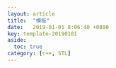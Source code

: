 ```yaml
---
layout: article
title:  "模板"
date:   2019-01-01 8:06:40 +0800
key: template-20190101
aside:
  toc: true
category: [c++, STL]
---
```

